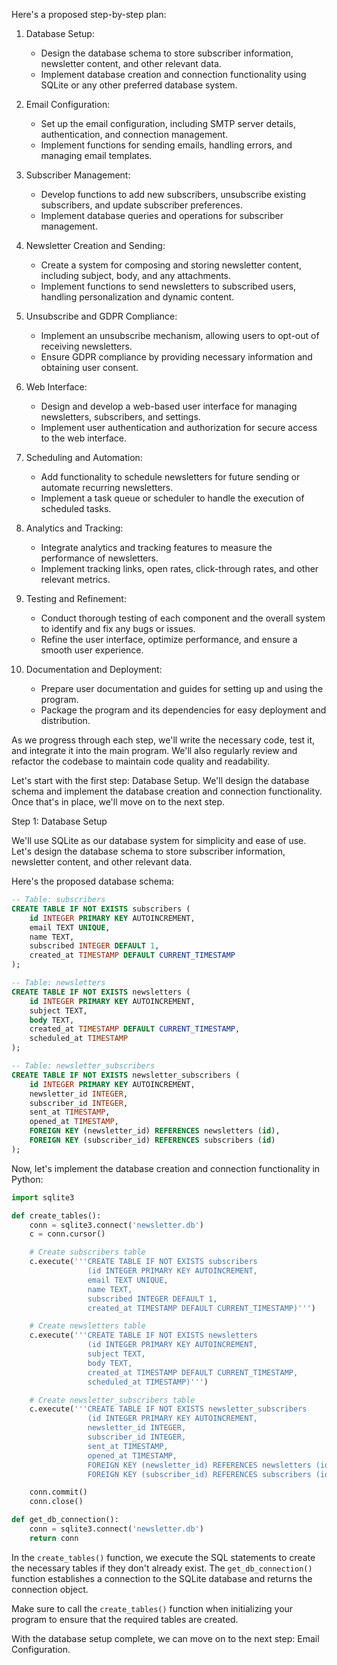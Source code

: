 Here's a proposed step-by-step plan:

1. Database Setup:
   - Design the database schema to store subscriber information, newsletter content, and other relevant data.
   - Implement database creation and connection functionality using SQLite or any other preferred database system.

2. Email Configuration:
   - Set up the email configuration, including SMTP server details, authentication, and connection management.
   - Implement functions for sending emails, handling errors, and managing email templates.

3. Subscriber Management:
   - Develop functions to add new subscribers, unsubscribe existing subscribers, and update subscriber preferences.
   - Implement database queries and operations for subscriber management.

4. Newsletter Creation and Sending:
   - Create a system for composing and storing newsletter content, including subject, body, and any attachments.
   - Implement functions to send newsletters to subscribed users, handling personalization and dynamic content.

5. Unsubscribe and GDPR Compliance:
   - Implement an unsubscribe mechanism, allowing users to opt-out of receiving newsletters.
   - Ensure GDPR compliance by providing necessary information and obtaining user consent.

6. Web Interface:
   - Design and develop a web-based user interface for managing newsletters, subscribers, and settings.
   - Implement user authentication and authorization for secure access to the web interface.

7. Scheduling and Automation:
   - Add functionality to schedule newsletters for future sending or automate recurring newsletters.
   - Implement a task queue or scheduler to handle the execution of scheduled tasks.

8. Analytics and Tracking:
   - Integrate analytics and tracking features to measure the performance of newsletters.
   - Implement tracking links, open rates, click-through rates, and other relevant metrics.

9. Testing and Refinement:
   - Conduct thorough testing of each component and the overall system to identify and fix any bugs or issues.
   - Refine the user interface, optimize performance, and ensure a smooth user experience.

10. Documentation and Deployment:
    - Prepare user documentation and guides for setting up and using the program.
    - Package the program and its dependencies for easy deployment and distribution.

As we progress through each step, we'll write the necessary code, test it, and integrate it into the main program. We'll also regularly review and refactor the codebase to maintain code quality and readability.

Let's start with the first step: Database Setup. We'll design the database schema and implement the database creation and connection functionality. Once that's in place, we'll move on to the next step.

Step 1: Database Setup

We'll use SQLite as our database system for simplicity and ease of use. Let's design the database schema to store subscriber information, newsletter content, and other relevant data.

Here's the proposed database schema:

```sql
-- Table: subscribers
CREATE TABLE IF NOT EXISTS subscribers (
    id INTEGER PRIMARY KEY AUTOINCREMENT,
    email TEXT UNIQUE,
    name TEXT,
    subscribed INTEGER DEFAULT 1,
    created_at TIMESTAMP DEFAULT CURRENT_TIMESTAMP
);

-- Table: newsletters
CREATE TABLE IF NOT EXISTS newsletters (
    id INTEGER PRIMARY KEY AUTOINCREMENT,
    subject TEXT,
    body TEXT,
    created_at TIMESTAMP DEFAULT CURRENT_TIMESTAMP,
    scheduled_at TIMESTAMP
);

-- Table: newsletter_subscribers
CREATE TABLE IF NOT EXISTS newsletter_subscribers (
    id INTEGER PRIMARY KEY AUTOINCREMENT,
    newsletter_id INTEGER,
    subscriber_id INTEGER,
    sent_at TIMESTAMP,
    opened_at TIMESTAMP,
    FOREIGN KEY (newsletter_id) REFERENCES newsletters (id),
    FOREIGN KEY (subscriber_id) REFERENCES subscribers (id)
);
```

Now, let's implement the database creation and connection functionality in Python:

```python
import sqlite3

def create_tables():
    conn = sqlite3.connect('newsletter.db')
    c = conn.cursor()

    # Create subscribers table
    c.execute('''CREATE TABLE IF NOT EXISTS subscribers
                 (id INTEGER PRIMARY KEY AUTOINCREMENT,
                 email TEXT UNIQUE,
                 name TEXT,
                 subscribed INTEGER DEFAULT 1,
                 created_at TIMESTAMP DEFAULT CURRENT_TIMESTAMP)''')

    # Create newsletters table
    c.execute('''CREATE TABLE IF NOT EXISTS newsletters
                 (id INTEGER PRIMARY KEY AUTOINCREMENT,
                 subject TEXT,
                 body TEXT,
                 created_at TIMESTAMP DEFAULT CURRENT_TIMESTAMP,
                 scheduled_at TIMESTAMP)''')

    # Create newsletter_subscribers table
    c.execute('''CREATE TABLE IF NOT EXISTS newsletter_subscribers
                 (id INTEGER PRIMARY KEY AUTOINCREMENT,
                 newsletter_id INTEGER,
                 subscriber_id INTEGER,
                 sent_at TIMESTAMP,
                 opened_at TIMESTAMP,
                 FOREIGN KEY (newsletter_id) REFERENCES newsletters (id),
                 FOREIGN KEY (subscriber_id) REFERENCES subscribers (id))''')

    conn.commit()
    conn.close()

def get_db_connection():
    conn = sqlite3.connect('newsletter.db')
    return conn
```

In the `create_tables()` function, we execute the SQL statements to create the necessary tables if they don't already exist. The `get_db_connection()` function establishes a connection to the SQLite database and returns the connection object.

Make sure to call the `create_tables()` function when initializing your program to ensure that the required tables are created.

With the database setup complete, we can move on to the next step: Email Configuration.
